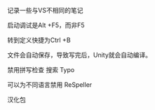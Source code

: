 记录一些与VS不相同的笔记

启动调试是Alt +F5，而非F5



转到定义快捷为Ctrl +B

文件会自动保存，导致写完后，Unity就会自动编译。

禁用拼写检查  搜索 Typo

可以为不同语言禁用 ReSpeller





汉化包